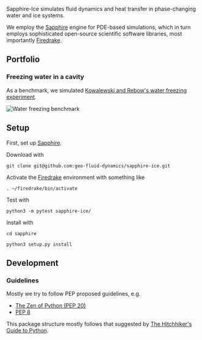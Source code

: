 Sapphire-Ice simulates fluid dynamics and heat transfer in phase-changing water and ice systems.

We employ the [Sapphire](https://github.com/geo-fluid-dynamics/sapphire) engine for PDE-based simulations,
which in turn employs sophisticated open-source scientific software libraries, most importantly [Firedrake](https://www.firedrakeproject.org/).


## Portfolio

### Freezing water in a cavity
As a benchmark, we simulated [Kowalewski and Rebow's water freezing experiment](https://www.researchgate.net/publication/243772766_Freezing_of_Water_in_a_Differentially_Heated_Cubic_Cavity).

![Water freezing benchmark](https://github.com/geo-fluid-dynamics/sapphire-docs/blob/master/WaterFreezing.gif?raw=true)


## Setup

First, set up [Sapphire](https://github.com/geo-fluid-dynamics/sapphire).

Download with 

    git clone git@github.com:geo-fluid-dynamics/sapphire-ice.git

Activate the [Firedrake](https://www.firedrakeproject.org/) environment with something like

    . ~/firedrake/bin/activate

Test with

    python3 -m pytest sapphire-ice/

Install with

    cd sapphire
    
    python3 setup.py install
    
    
## Development

### Guidelines
Mostly we try to follow PEP proposed guidelines, e.g.
- [The Zen of Python (PEP 20)](https://www.python.org/dev/peps/pep-0020/) 
- [PEP 8](https://www.python.org/dev/peps/pep-0008/)

This package structure mostly follows that suggested by [The Hitchhiker's Guide to Python](http://docs.python-guide.org/en/latest/).
